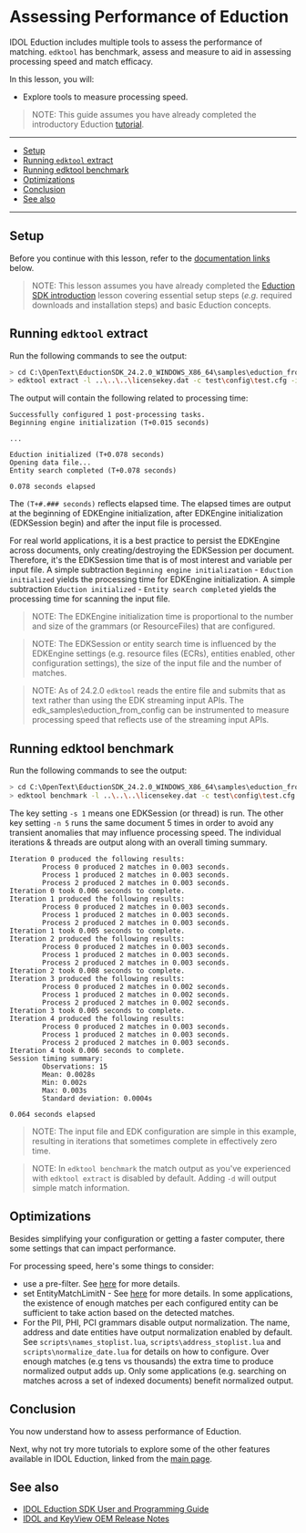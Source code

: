 # Assessing Performance of Eduction

IDOL Eduction includes multiple tools to assess the performance of matching.  `edktool` has benchmark, assess and measure to aid in assessing processing speed and match efficacy.

In this lesson, you will:
- Explore tools to measure processing speed.

> NOTE: This guide assumes you have already completed the introductory Eduction [tutorial](./introduction.md#eduction-sdk-introduction).

---

- [Setup](#setup)
- [Running `edktool` extract](#running-edktool-extract)
- [Running edktool benchmark](#running-edktool-benchmark)
- [Optimizations](#optimizations)
- [Conclusion](#conclusion)
- [See also](#see-also)

---

## Setup

Before you continue with this lesson, refer to the [documentation links](#see-also) below.

> NOTE: This lesson assumes you have already completed the [Eduction SDK introduction](./introduction.md#eduction-sdk-introduction) lesson covering essential setup steps (*e.g.* required downloads and installation steps) and basic Eduction concepts.

## Running `edktool` extract

Run the following commands to see the output:

```sh
> cd C:\OpenText\EductionSDK_24.2.0_WINDOWS_X86_64\samples\eduction_from_config\resources
> edktool extract -l ..\..\..\licensekey.dat -c test\config\test.cfg -i test\input\input.txt -o out.xml
```

The output will contain the following related to processing time:

```
Successfully configured 1 post-processing tasks.
Beginning engine initialization (T+0.015 seconds)

...

Eduction initialized (T+0.078 seconds)
Opening data file...
Entity search completed (T+0.078 seconds)

0.078 seconds elapsed
```

The `(T+#.### seconds)` reflects elapsed time. The elapsed times are output at the beginning of EDKEngine initialization, after EDKEngine initialization (EDKSession begin) and after the input file is processed. 

For real world applications, it is a best practice to persist the EDKEngine across documents, only creating/destroying the EDKSession per document. Therefore, it's the EDKSession time that is of most interest and variable per input file. A simple subtraction `Beginning engine initialization` - `Eduction initialized` yields the processing time for EDKEngine initialization.  A simple subtraction `Eduction initialized` - `Entity search completed` yields the processing time for scanning the input file.

> NOTE: The EDKEngine initialization time is proportional to the number and size of the grammars (or ResourceFiles) that are configured.

> NOTE: The EDKSession or entity search time is influenced by the EDKEngine settings (e.g. resource files (ECRs), entities enabled, other configuration settings), the size of the input file and the number of matches. 

> NOTE: As of 24.2.0 `edktool` reads the entire file and submits that as text rather than using the EDK streaming input APIs. The edk_samples\eduction_from_config can be instrumented to measure processing speed that reflects use of the streaming input APIs.

## Running edktool benchmark

Run the following commands to see the output:

```sh
> cd C:\OpenText\EductionSDK_24.2.0_WINDOWS_X86_64\samples\eduction_from_config\resources
> edktool benchmark -l ..\..\..\licensekey.dat -c test\config\test.cfg -i test\input\input.txt -s 3 -n 5
```

The key setting `-s 1` means one EDKSession (or thread) is run. The other key setting `-n 5` runs the same document 5 times in order to avoid any transient anomalies that may influence processing speed.  The individual iterations & threads are output along with an overall timing summary.

```
Iteration 0 produced the following results:
        Process 0 produced 2 matches in 0.003 seconds.
        Process 1 produced 2 matches in 0.003 seconds.
        Process 2 produced 2 matches in 0.003 seconds.
Iteration 0 took 0.006 seconds to complete.
Iteration 1 produced the following results:
        Process 0 produced 2 matches in 0.003 seconds.
        Process 1 produced 2 matches in 0.003 seconds.
        Process 2 produced 2 matches in 0.003 seconds.
Iteration 1 took 0.005 seconds to complete.
Iteration 2 produced the following results:
        Process 0 produced 2 matches in 0.003 seconds.
        Process 1 produced 2 matches in 0.003 seconds.
        Process 2 produced 2 matches in 0.003 seconds.
Iteration 2 took 0.008 seconds to complete.
Iteration 3 produced the following results:
        Process 0 produced 2 matches in 0.002 seconds.
        Process 1 produced 2 matches in 0.002 seconds.
        Process 2 produced 2 matches in 0.002 seconds.
Iteration 3 took 0.005 seconds to complete.
Iteration 4 produced the following results:
        Process 0 produced 2 matches in 0.003 seconds.
        Process 1 produced 2 matches in 0.003 seconds.
        Process 2 produced 2 matches in 0.003 seconds.
Iteration 4 took 0.006 seconds to complete.
Session timing summary:
        Observations: 15
        Mean: 0.0028s
        Min: 0.002s
        Max: 0.003s
        Standard deviation: 0.0004s

0.064 seconds elapsed
```

> NOTE: The input file and EDK configuration are simple in this example, resulting in iterations that sometimes complete in effectively zero time.

> NOTE: In `edktool benchmark` the match output as you've experienced with `edktool extract` is disabled by default. Adding `-d` will output simple match information.

## Optimizations

Besides simplifying your configuration or getting a faster computer, there some settings that can impact performance. 

For processing speed, here's some things to consider:
- use a pre-filter.  See [here](https://www.microfocus.com/documentation/idol/IDOL_24_2/EductionSDK_24.2_Documentation/Guides/html/Content/UseEduction/PreFiltering/PreFiltering.htm) for more details.
- set EntityMatchLimitN - See [here](https://www.microfocus.com/documentation/idol/IDOL_24_2/EductionSDK_24.2_Documentation/Guides/html/Content/Configuration/Eduction/_EDU_EntityMatchLimitN.htm) for more details.  In some applications, the existence of enough matches per each configured entity can be sufficient to take action based on the detected matches.
- For the PII, PHI, PCI grammars disable output normalization.  The name, address and date entities have output normalization enabled by default. See `scripts\names_stoplist.lua`, `scripts\address_stoplist.lua` and `scripts\normalize_date.lua` for details on how to configure.  Over enough matches (e.g tens vs thousands) the extra time to produce normalized output adds up.  Only some applications (e.g. searching on matches across a set of indexed documents) benefit normalized output.

## Conclusion

You now understand how to assess performance of Eduction.

Next, why not try more tutorials to explore some of the other features available in IDOL Eduction, linked from the [main page](../README.md#capability-showcase-examples).

## See also

- [IDOL Eduction SDK User and Programming Guide](https://www.microfocus.com/documentation/idol/IDOL_24_2/EductionSDK_24.2_Documentation/Guides/html/)
- [IDOL and KeyView OEM Release Notes](https://www.microfocus.com/documentation/idol/IDOL_24_2/IDOLReleaseNotes_24.2_Documentation/idol/Content/SDKs/Eduction.htm)
